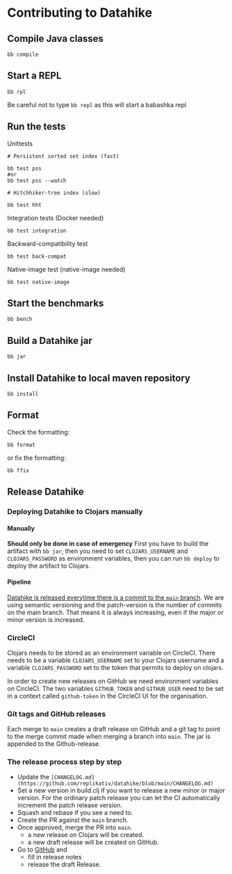 # Contributing to Datahike
## Compile Java classes
```
bb compile
```

## Start a REPL

```
bb rpl
```

Be careful not to type `bb repl` as this will start a babashka repl

## Run the tests

Unittests

```
# Persistent sorted set index (fast)

bb test pss
#or 
bb test pss --watch

# Hitchhiker-tree index (slow)

bb test hht
```

Integration tests (Docker needed)

```
bb test integration
```

Backward-compatibility test

```
bb test back-compat
```

Native-image test (native-image needed)

```
bb test native-image
```

## Start the benchmarks
```
bb bench
```

## Build a Datahike jar
```
bb jar
```

## Install Datahike to local maven repository
```
bb install
```

## Format
Check the formatting:
```
bb format
```
or fix the formatting:
```
bb ffix
```

## Release Datahike
### Deploying Datahike to Clojars manually
#### Manually
**Should only be done in case of emergency**
First you have to build the artifact with `bb jar`, then you need to
set `CLOJARS_USERNAME` and `CLOJARS_PASSWORD` as environment variables, then
you can run `bb deploy` to deploy the artifact to Clojars.

#### Pipeline
[Datahike is released everytime there is a commit to the `main` branch](https://github.com/replikativ/datahike/blob/development/doc/adl/adr-004-github-flow.md).
We are using semantic versioning and the patch-version is the number of commits on
the main branch. That means it is always increasing, even if the major or minor
version is increased.

### CircleCI
Clojars needs to be stored as an environment variable on CircleCI. There needs to be a
variable `CLOJARS_USERNAME` set to your Clojars username and a variable `CLOJARS_PASSWORD` set
to the token that permits to deploy on clojars.

In order to create new releases on GitHub we need environment variables on CircleCI. The
two variables `GITHUB_TOKEN` and `GITHUB_USER` need to be set in a context called
`github-token` in the CircleCI UI for the organisation.

### Git tags and GitHub releases
Each merge to `main` creates a draft release on GitHub and a git tag to point to the merge commit
made when merging a branch into `main`. The jar is appended to the Github-release.

### The release process step by step
- Update the `[CHANGELOG.md](https://github.com/replikativ/datahike/blob/main/CHANGELOG.md)`
- Set a  new version in build.clj if you want to release a new minor or major version.
  For the ordinary patch release you can let the CI automatically increment the patch
  release version.
- Squash and rebase if you see a need to.
- Create the PR against the `main` branch.
- Once approved, merge the PR into `main`.
  + a new release on Clojars will be created.
  + a new draft release will be created on GitHub.
- Go to [GitHub](https://github.com/replikativ/datahike/releases) and
  + fill in release notes
  + release the draft Release.
